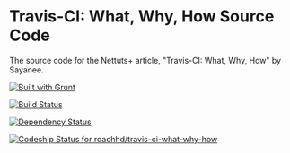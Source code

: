 # Travis-CI: What, Why, How Source Code

The source code for the Nettuts+ article, "Travis-CI: What, Why, How" by Sayanee.

[![Built with Grunt](https://cdn.gruntjs.com/builtwith.png)](http://gruntjs.com/)

[![Build Status](https://travis-ci.org/roachhd/travis-ci-what-why-how.png)](https://travis-ci.org/roachhd/travis-ci-what-why-how)

[![Dependency Status](http://www.versioneye.com/user/projects/544e528c9fc4d5cf500000a6/badge.svg?style=flat)](http://www.versioneye.com/user/projects/544e528c9fc4d5cf500000a6)

[ ![Codeship Status for roachhd/travis-ci-what-why-how](https://www.codeship.io/projects/dfb53df0-4001-0132-342f-2e8b1d45b3af/status)](https://www.codeship.io/projects/43723)
